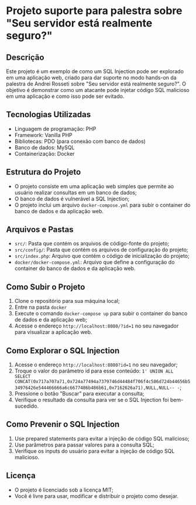 # Projeto suporte para palestra sobre "Seu servidor está realmente seguro?"

## Descrição

Este projeto é um exemplo de como um SQL Injection pode ser explorado em uma aplicação web, criado para dar suporte no modo hands-on da palestra de Andrei Rosseti sobre "Seu servidor está realmente seguro?". O objetivo é demonstrar como um atacante pode injetar código SQL malicioso em uma aplicação e como isso pode ser evitado.

## Tecnologias Utilizadas

* Linguagem de programação: PHP
* Framework: Vanilla PHP
* Bibliotecas: PDO (para conexão com banco de dados)
* Banco de dados: MySQL
* Containerização: Docker

## Estrutura do Projeto

* O projeto consiste em uma aplicação web simples que permite ao usuário realizar consultas em um banco de dados;
* O banco de dados é vulnerável a SQL Injection;
* O projeto inclui um arquivo `docker-compose.yml` para subir o container do banco de dados e da aplicação web.

## Arquivos e Pastas

* `src/`: Pasta que contém os arquivos de código-fonte do projeto;
* `src/config/`: Pasta que contém os arquivos de configuração do projeto;
* `src/index.php`: Arquivo que contém o código de inicialização do projeto;
* `docker/docker-compose.yml`: Arquivo que define a configuração do container do banco de dados e da aplicação web.

## Como Subir o Projeto

1. Clone o repositório para sua máquina local;
2. Entre na pasta `docker`
3. Execute o comando `docker-compose up` para subir o container do banco de dados e da aplicação web;
4. Acesse o endereço `http://localhost:8080/?id=1` no seu navegador para visualizar a aplicação web.

## Como Explorar o SQL Injection

1. Acesse o endereço `http://localhost:8080?id=1` no seu navegador;
2. Troque o valor do parâmetro id para esse conteúdo: `1' UNION ALL SELECT CONCAT(0x717a707a71,0x724a77494a7379746d44484f706f4c586d724b44656b534976426e544466666a6c6677486b486b61,0x7162626a71),NULL,NULL-- -`;
3. Pressione o botão "Buscar" para executar a consulta;
4. Verifique o resultado da consulta para ver se o SQL Injection foi bem-sucedido.

## Como Prevenir o SQL Injection

1. Use prepared statements para evitar a injeção de código SQL malicioso;
2. Use parâmetros para passar valores para a consulta SQL;
3. Verifique os inputs do usuário para evitar a injeção de código SQL malicioso.

## Licença

* O projeto é licenciado sob a licença MIT;
* Você é livre para usar, modificar e distribuir o projeto como desejar.
